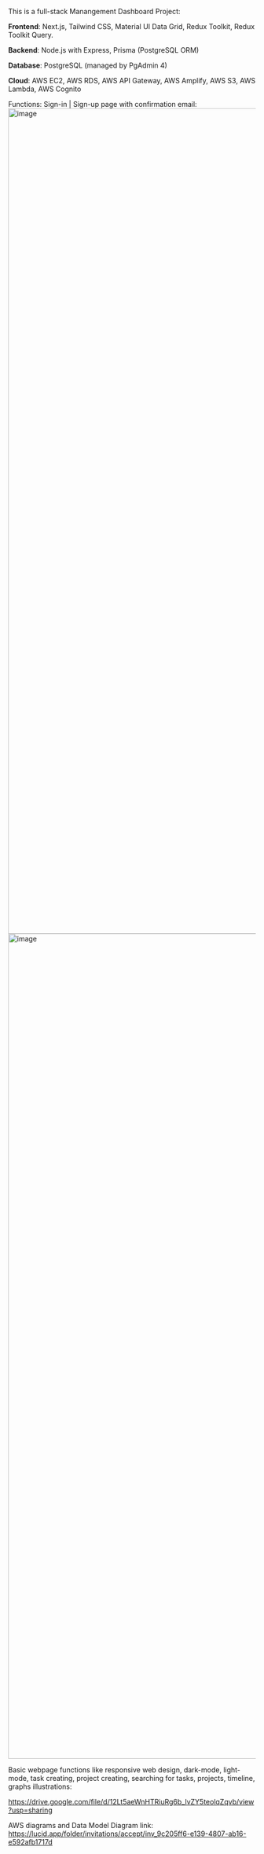 This is a full-stack Manangement Dashboard Project:

 **Frontend**: Next.js, Tailwind CSS, Material UI Data Grid, Redux Toolkit, Redux Toolkit Query.
 
  **Backend**: Node.js with Express, Prisma (PostgreSQL ORM)
  
  **Database**: PostgreSQL (managed by PgAdmin 4)
  
  **Cloud**: AWS EC2, AWS RDS, AWS API Gateway, AWS Amplify, AWS S3, AWS Lambda, AWS Cognito

Functions:
  Sign-in | Sign-up page with confirmation email:
<img width="1680" alt="image" src="https://github.com/user-attachments/assets/1cc121fa-1fd6-48fb-8aa0-3a8393b15aab">
<img width="1680" alt="image" src="https://github.com/user-attachments/assets/367b6718-99eb-4be1-a0e7-de6b93d10357">

  Basic webpage functions like responsive web design, dark-mode, light-mode, task creating, project creating, searching for tasks, projects, timeline, graphs illustrations:
  
https://drive.google.com/file/d/12Lt5aeWnHTRiuRg6b_lvZY5teolqZqvb/view?usp=sharing


AWS diagrams and Data Model Diagram link: https://lucid.app/folder/invitations/accept/inv_9c205ff6-e139-4807-ab16-e592afb1717d

